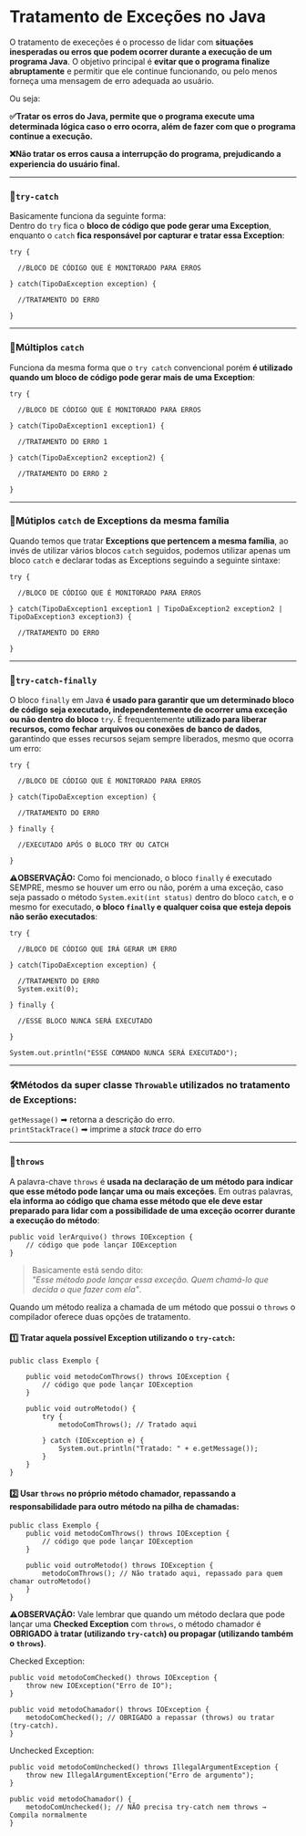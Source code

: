 # Tratamento de Exceções no Java
O tratamento de execeções é o processo de lidar com **situações inesperadas ou erros que podem ocorrer durante a execução de um programa Java**. 
O objetivo principal é **evitar que o programa finalize abruptamente** e permitir que ele continue funcionando, ou pelo menos forneça uma mensagem de erro adequada ao usuário. 

Ou seja:  

**✅Tratar os erros do Java, permite que o programa execute uma determinada lógica caso o erro ocorra, além de fazer com que o programa continue a execução.** 

**❌Não tratar os erros causa a interrupção do programa, prejudicando a experiencia do usuário final.**



---

### 🔸`try-catch`

Basicamente funciona da seguinte forma:  
Dentro do `try` fica o **bloco de código que pode gerar uma Exception**, enquanto o `catch` **fica responsável por capturar e tratar essa Exception**:

```  
try {

  //BLOCO DE CÓDIGO QUE É MONITORADO PARA ERROS

} catch(TipoDaException exception) {

  //TRATAMENTO DO ERRO

}

```
---

### 🔸Múltiplos `catch`  
Funciona da mesma forma que o `try catch` convencional porém **é utilizado quando um bloco de código pode gerar mais de uma Exception**:

```
try {

  //BLOCO DE CÓDIGO QUE É MONITORADO PARA ERROS

} catch(TipoDaException1 exception1) {

  //TRATAMENTO DO ERRO 1

} catch(TipoDaException2 exception2) {

  //TRATAMENTO DO ERRO 2

}
```

---

### 🔸Mútiplos `catch` de Exceptions da mesma família  

Quando temos que tratar **Exceptions que pertencem a mesma família**, ao invés de utilizar vários blocos `catch` seguidos, podemos utilizar apenas um bloco `catch` e declarar todas as Exceptions seguindo a seguinte sintaxe:  

```
try {

  //BLOCO DE CÓDIGO QUE É MONITORADO PARA ERROS

} catch(TipoDaException1 exception1 | TipoDaException2 exception2 | TipoDaException3 exception3) {

  //TRATAMENTO DO ERRO

}
```
---

### 🔸`try-catch-finally`  

O bloco `finally` em Java **é usado para garantir que um determinado bloco de código seja executado, independentemente de ocorrer uma exceção ou não dentro do bloco** `try`. É frequentemente **utilizado para liberar recursos, como fechar arquivos ou conexões de banco de dados**, garantindo que esses recursos sejam sempre liberados, mesmo que ocorra um erro:

```  
try {

  //BLOCO DE CÓDIGO QUE É MONITORADO PARA ERROS

} catch(TipoDaException exception) {

  //TRATAMENTO DO ERRO

} finally {

  //EXECUTADO APÓS O BLOCO TRY OU CATCH

}
```
⚠**OBSERVAÇÃO:** Como foi mencionado, o bloco `finally` é executado SEMPRE, mesmo se houver um erro ou não, porém a uma exceção, caso seja passado o método `System.exit(int status)` dentro do bloco `catch`, e o mesmo for executado, **o bloco `finally` e qualquer coisa que esteja depois não serão executados**:  

```
try {

  //BLOCO DE CÓDIGO QUE IRÁ GERAR UM ERRO

} catch(TipoDaException exception) {

  //TRATAMENTO DO ERRO
  System.exit(0);

} finally {

  //ESSE BLOCO NUNCA SERÁ EXECUTADO

}

System.out.println("ESSE COMANDO NUNCA SERÁ EXECUTADO");

```
---
### 🛠Métodos da super classe `Throwable` utilizados no tratamento de Exceptions:  

`getMessage()` ➡ retorna a descrição do erro.  
`printStackTrace()` ➡ imprime a _stack trace_ do erro

---

### 🔸`throws`

A palavra-chave `throws` é **usada na declaração de um método para indicar que esse método pode lançar uma ou mais exceções**. Em outras palavras, **ela informa ao código que chama esse método que ele deve estar preparado para lidar com a possibilidade de uma exceção ocorrer durante a execução do método**:

```
public void lerArquivo() throws IOException {
    // código que pode lançar IOException
}
```
> Basicamente está sendo dito:  
_"Esse método pode lançar essa exceção. Quem chamá-lo que decida o que fazer com ela"_.  


Quando um método realiza a chamada de um método que possui o `throws` o compilador oferece duas opções de tratamento.  

#### 1️⃣ Tratar aquela possível Exception utilizando o `try-catch`:

```
public class Exemplo {

    public void metodoComThrows() throws IOException {
        // código que pode lançar IOException
    }

    public void outroMetodo() {
        try {
            metodoComThrows(); // Tratado aqui

        } catch (IOException e) {
            System.out.println("Tratado: " + e.getMessage());
        }
    }
}
```

#### 2️⃣ Usar `throws` no próprio método chamador, repassando a responsabilidade para outro método na pilha de chamadas:  

```
public class Exemplo {
    public void metodoComThrows() throws IOException {
        // código que pode lançar IOException
    }

    public void outroMetodo() throws IOException {
        metodoComThrows(); // Não tratado aqui, repassado para quem chamar outroMetodo()
    }
}
```
⚠**OBSERVAÇÃO:** Vale lembrar que quando um método declara que pode lançar uma **Checked Exception** com `throws`, o método chamador é **OBRIGADO à tratar (utilizando `try-catch`) ou propagar (utilizando também o `throws`)**.

Checked Exception:  
```
public void metodoComChecked() throws IOException {
    throw new IOException("Erro de IO");
}

public void metodoChamador() throws IOException {
    metodoComChecked(); // OBRIGADO a repassar (throws) ou tratar (try-catch).
}
```

Unchecked Exception:
```
public void metodoComUnchecked() throws IllegalArgumentException {
    throw new IllegalArgumentException("Erro de argumento");
}

public void metodoChamador() {
    metodoComUnchecked(); // NÃO precisa try-catch nem throws → Compila normalmente
}
```
